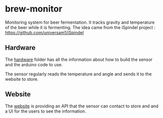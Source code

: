 # brew-monitor

Monitoring system for beer fermentation. It tracks gravity and temperature of the beer while it is fermenting.
The idea came from the iSpindel project : https://github.com/universam1/iSpindel

## Hardware

The [hardware](hardware/README.md) folder has all the information about how to build the sensor and the arduino code to use.

The sensor regularly reads the temperature and angle and sends it to the website to store.

## Website

The [website](website/README.md) is providing an API that the sensor can contact to store and and a UI for the users to see the information. 

